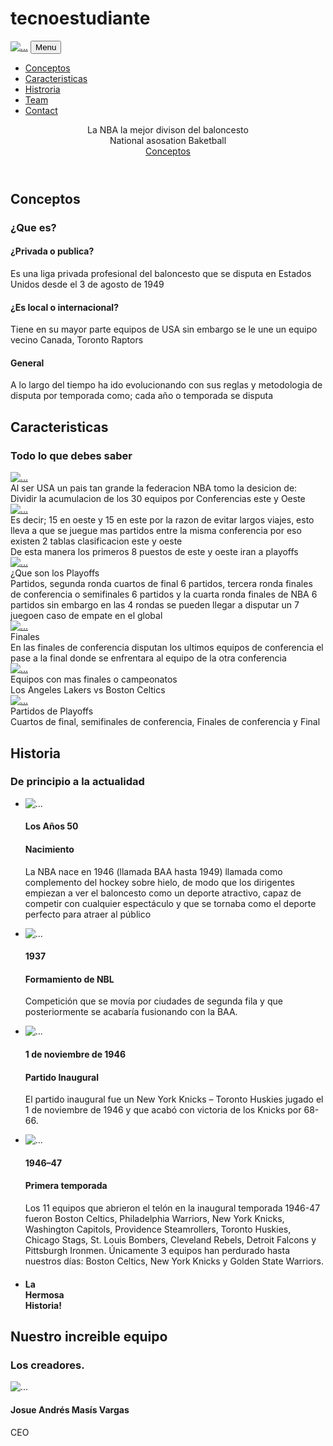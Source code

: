 # tecnoestudiante
<!DOCTYPE html>
<html lang="en">
    <head>
        <meta charset="utf-8" />
        <meta name="viewport" content="width=device-width, initial-scale=1, shrink-to-fit=no" />
        <meta name="description" content="" />
        <meta name="author" content="" />
        <title>Mi sitio deportivo</title>
        <!-- Favicon-->
        <link rel="icon" type="image/x-icon" href="assets/favicon.ico" />
        <!-- Font Awesome icons (free version)-->
        <script src="https://use.fontawesome.com/releases/v5.15.4/js/all.js" crossorigin="anonymous"></script>
        <!-- Google fonts-->
        <link href="https://fonts.googleapis.com/css?family=Montserrat:400,700" rel="stylesheet" type="text/css" />
        <link href="https://fonts.googleapis.com/css?family=Roboto+Slab:400,100,300,700" rel="stylesheet" type="text/css" />
        <!-- Core theme CSS (includes Bootstrap)-->
        <link href="css/styles.css" rel="stylesheet" />
    </head>
    <body id="page-top">
        <!-- Navigation-->
        <nav class="navbar navbar-expand-lg navbar-dark fixed-top" id="mainNav">
            <div class="container">
                <a class="navbar-brand" href="#page-top"><img src="assets/img/navbar-logo.svg" alt="..." /></a>
                <button class="navbar-toggler" type="button" data-bs-toggle="collapse" data-bs-target="#navbarResponsive" aria-controls="navbarResponsive" aria-expanded="false" aria-label="Toggle navigation">
                    Menu
                    <i class="fas fa-bars ms-1"></i>
                </button>
                <div class="collapse navbar-collapse" id="navbarResponsive">
                    <ul class="navbar-nav text-uppercase ms-auto py-4 py-lg-0">
                        <li class="nav-item"><a class="nav-link" href="#services">Conceptos</a></li>
                        <li class="nav-item"><a class="nav-link" href="#portfolio">Caracteristicas</a></li>
                        <li class="nav-item"><a class="nav-link" href="#about">Histroria</a></li>
                        <li class="nav-item"><a class="nav-link" href="#team">Team</a></li>
                        <li class="nav-item"><a class="nav-link" href="#contact">Contact</a></li>
                    </ul>
                </div>
            </div>
        </nav>
        <!-- Masthead-->
        <header class="masthead">
            <div class="container">
                <div class="masthead-subheading">La NBA la mejor divison del baloncesto</div>
                <div class="masthead-heading text-uppercase">National asosation Baketball</div>
                <a class="btn btn-primary btn-xl text-uppercase" href="#services">Conceptos</a>
            </div>
        </header>
        <!-- Services-->
        <section class="page-section" id="services">
            <div class="container">
                <div class="text-center">
                    <h2 class="section-heading text-uppercase">Conceptos</h2>
                    <h3 class="section-subheading text-muted">¿Que es?</h3>
                </div>
                <div class="row text-center">
                    <div class="col-md-4">
                        <span class="fa-stack fa-4x">
                            <i class="fas fa-circle fa-stack-2x text-primary"></i>
                            <i class="fas fa-shopping-cart fa-stack-1x fa-inverse"></i>
                        </span>
                        <h4 class="my-3">¿Privada o publica?</h4>
                        <p class="text-muted">Es una liga privada profesional del baloncesto que se disputa en Estados Unidos desde el 3 de agosto de 1949</p>
                    </div>
                    <div class="col-md-4">
                        <span class="fa-stack fa-4x">
                            <i class="fas fa-circle fa-stack-2x text-primary"></i>
                            <i class="fas fa-laptop fa-stack-1x fa-inverse"></i>
                        </span>
                        <h4 class="my-3">¿Es local o internacional?</h4>
                        <p class="text-muted">Tiene en su mayor parte equipos de USA sin embargo se le une un equipo vecino Canada, Toronto Raptors</p>
                    </div>
                    <div class="col-md-4">
                        <span class="fa-stack fa-4x">
                            <i class="fas fa-circle fa-stack-2x text-primary"></i>
                            <i class="fas fa-lock fa-stack-1x fa-inverse"></i>
                        </span>
                        <h4 class="my-3">General</h4>
                        <p class="text-muted">A lo largo del tiempo ha ido evolucionando con sus reglas y metodologia de disputa por temporada como; cada año o temporada se disputa </p>
                    </div>
                </div>
            </div>
        </section>
        <!-- Portfolio Grid-->
        <section class="page-section bg-light" id="portfolio">
            <div class="container">
                <div class="text-center">
                    <h2 class="section-heading text-uppercase">Caracteristicas</h2>
                    <h3 class="section-subheading text-muted">Todo lo que debes saber</h3>
                </div>
                <div class="row">
                    <div class="col-lg-4 col-sm-6 mb-4">
                        <!-- Portfolio item 1-->
                        <div class="portfolio-item">
                            <a class="portfolio-link" data-bs-toggle="modal" href="#portfolioModal1">
                                <div class="portfolio-hover">
                                    <div class="portfolio-hover-content"><i class="fas fa-plus fa-3x"></i></div>
                                </div>
                                <img class="img-fluid" src="assets/img/portfolio/1.jpg" alt="..." />
                            </a>
                            <div class="portfolio-caption">
                                <div class="portfolio-caption-heading">Al ser USA un pais tan grande la federacion NBA tomo la desicion de:</div>
                                <div class="portfolio-caption-subheading text-muted">Dividir la acumulacion de los 30 equipos por Conferencias este y Oeste</div>
                            </div>
                        </div>
                    </div>
                    <div class="col-lg-4 col-sm-6 mb-4">
                        <!-- Portfolio item 2-->
                        <div class="portfolio-item">
                            <a class="portfolio-link" data-bs-toggle="modal" href="#portfolioModal2">
                                <div class="portfolio-hover">
                                    <div class="portfolio-hover-content"><i class="fas fa-plus fa-3x"></i></div>
                                </div>
                                <img class="img-fluid" src="assets/img/portfolio/2.jpg" alt="..." />
                            </a>
                            <div class="portfolio-caption">
                                <div class="portfolio-caption-heading">Es decir; 15 en oeste y 15 en este por la razon de evitar largos viajes, esto lleva a que se juegue mas partidos entre la misma conferencia por eso existen 2 tablas clasificacion este y oeste</div>
                                <div class="portfolio-caption-subheading text-muted">De esta manera los primeros 8 puestos de este y oeste iran a playoffs</div>
                            </div>
                        </div>
                    </div>
                    <div class="col-lg-4 col-sm-6 mb-4">
                        <!-- Portfolio item 3-->
                        <div class="portfolio-item">
                            <a class="portfolio-link" data-bs-toggle="modal" href="#portfolioModal3">
                                <div class="portfolio-hover">
                                    <div class="portfolio-hover-content"><i class="fas fa-plus fa-3x"></i></div>
                                </div>
                                <img class="img-fluid" src="assets/img/portfolio/3.jpg" alt="..." />
                            </a>
                            <div class="portfolio-caption">
                                <div class="portfolio-caption-heading">¿Que son los Playoffs</div>
                                <div class="portfolio-caption-subheading text-muted">Partidos, segunda ronda cuartos de final 6 partidos, tercera ronda finales de conferencia o semifinales 6 partidos y la cuarta ronda finales de NBA 6 partidos sin embargo en las 4 rondas se pueden llegar a disputar un 7 juegoen caso de empate en el global</div>
                            </div>
                        </div>
                    </div>
                    <div class="col-lg-4 col-sm-6 mb-4 mb-lg-0">
                        <!-- Portfolio item 4-->
                        <div class="portfolio-item">
                            <a class="portfolio-link" data-bs-toggle="modal" href="#portfolioModal4">
                                <div class="portfolio-hover">
                                    <div class="portfolio-hover-content"><i class="fas fa-plus fa-3x"></i></div>
                                </div>
                                <img class="img-fluid" src="assets/img/portfolio/4.jpg" alt="..." />
                            </a>
                            <div class="portfolio-caption">
                                <div class="portfolio-caption-heading">Finales</div>
                                <div class="portfolio-caption-subheading text-muted">En las finales de conferencia disputan los ultimos equipos de conferencia el pase a la final donde se enfrentara al equipo de la otra conferencia</div>
                            </div>
                        </div>
                    </div>
                    <div class="col-lg-4 col-sm-6 mb-4 mb-sm-0">
                        <!-- Portfolio item 5-->
                        <div class="portfolio-item">
                            <a class="portfolio-link" data-bs-toggle="modal" href="#portfolioModal5">
                                <div class="portfolio-hover">
                                    <div class="portfolio-hover-content"><i class="fas fa-plus fa-3x"></i></div>
                                </div>
                                <img class="img-fluid" src="assets/img/portfolio/5.jpg" alt="..." />
                            </a>
                            <div class="portfolio-caption">
                                <div class="portfolio-caption-heading">Equipos con mas finales o campeonatos</div>
                                <div class="portfolio-caption-subheading text-muted">Los Angeles Lakers vs Boston Celtics</div>
                            </div>
                        </div>
                    </div>
                    <div class="col-lg-4 col-sm-6">
                        <!-- Portfolio item 6-->
                        <div class="portfolio-item">
                            <a class="portfolio-link" data-bs-toggle="modal" href="#portfolioModal6">
                                <div class="portfolio-hover">
                                    <div class="portfolio-hover-content"><i class="fas fa-plus fa-3x"></i></div>
                                </div>
                                <img class="img-fluid" src="assets/img/portfolio/6.jpg" alt="..." />
                            </a>
                            <div class="portfolio-caption">
                                <div class="portfolio-caption-heading">Partidos de Playoffs</div>
                                <div class="portfolio-caption-subheading text-muted">Cuartos de final, semifinales de conferencia, Finales de conferencia y Final</div>
                            </div>
                        </div>
                    </div>
                </div>
            </div>
        </section>
        <!-- About-->
        <section class="page-section" id="about">
            <div class="container">
                <div class="text-center">
                    <h2 class="section-heading text-uppercase">Historia</h2>
                    <h3 class="section-subheading text-muted">De principio a la actualidad</h3>
                </div>
                <ul class="timeline">
                    <li>
                        <div class="timeline-image"><img class="rounded-circle img-fluid" src="assets/img/about/1.jpg" alt="..." /></div>
                        <div class="timeline-panel">
                            <div class="timeline-heading">
                                <h4>Los Años 50</h4>
                                <h4 class="subheading">Nacimiento</h4>
                            </div>
                            <div class="timeline-body"><p class="text-muted">La NBA nace en 1946 (llamada BAA hasta 1949) llamada como complemento del hockey sobre hielo, de modo que los dirigentes empiezan a ver el baloncesto como un deporte atractivo, capaz de competir con cualquier espectáculo y que se tornaba como el deporte perfecto para atraer al público</p></div>
                        </div>
                    </li>
                    <li class="timeline-inverted">
                        <div class="timeline-image"><img class="rounded-circle img-fluid" src="assets/img/about/2.jpg" alt="..." /></div>
                        <div class="timeline-panel">
                            <div class="timeline-heading">
                                <h4>1937</h4>
                                <h4 class="subheading">Formamiento de NBL</h4>
                            </div>
                            <div class="timeline-body"><p class="text-muted">Competición que se movía por ciudades de segunda fila y que posteriormente se acabaría fusionando con la BAA.</p></div>
                        </div>
                    </li>
                    <li>
                        <div class="timeline-image"><img class="rounded-circle img-fluid" src="assets/img/about/3.jpg" alt="..." /></div>
                        <div class="timeline-panel">
                            <div class="timeline-heading">
                                <h4>1 de noviembre de 1946</h4>
                                <h4 class="subheading">Partido Inaugural</h4>
                            </div>
                            <div class="timeline-body"><p class="text-muted">El partido inaugural fue un New York Knicks – Toronto Huskies jugado el 1 de noviembre de 1946 y que acabó con victoria de los Knicks por 68-66.</p></div>
                        </div>
                    </li>
                    <li class="timeline-inverted">
                        <div class="timeline-image"><img class="rounded-circle img-fluid" src="assets/img/about/4.jpg" alt="..." /></div>
                        <div class="timeline-panel">
                            <div class="timeline-heading">
                                <h4>1946–47</h4>
                                <h4 class="subheading">Primera temporada</h4>
                            </div>
                            <div class="timeline-body"><p class="text-muted">Los 11 equipos que abrieron el telón en la inaugural temporada 1946-47 fueron Boston Celtics, Philadelphia Warriors, New York Knicks, Washington Capitols, Providence Steamrollers, Toronto Huskies, Chicago Stags, St. Louis Bombers, Cleveland Rebels, Detroit Falcons y Pittsburgh Ironmen. Únicamente 3 equipos han perdurado hasta nuestros días: Boston Celtics, New York Knicks y Golden State Warriors.</p></div>
                        </div>
                    </li>
                    <li class="timeline-inverted">
                        <div class="timeline-image">
                            <h4>
                                La 
                                <br />
                                Hermosa
                                <br />
                                Historia!
                            </h4>
                        </div>
                    </li>
                </ul>
            </div>
        </section>
        <!-- Team-->
        <section class="page-section bg-light" id="team">
            <div class="container">
                <div class="text-center">
                    <h2 class="section-heading text-uppercase">Nuestro increible equipo</h2>
                    <h3 class="section-subheading text-muted">Los creadores.</h3>
                </div>
                <div class="row">
                    <div class="col-lg-4">
                        <div class="team-member">
                            <img class="mx-auto rounded-circle" src="assets/img/team/1.jpg" alt="..." />
                            <h4>Josue Andrés Masís Vargas</h4>
                            <p class="text-muted">CEO</p>
                            <a class="btn btn-dark btn-social mx-2" href="#!"><i class="fab fa-twitter"></i></a>
                            <a class="btn btn-dark btn-social mx-2" href="#!"><i class="fab fa-facebook-f"></i></a>
                            <a class="btn btn-dark btn-social mx-2" href="#!"><i class="fab fa-linkedin-in"></i></a>
                        </div>
                    
</html>
